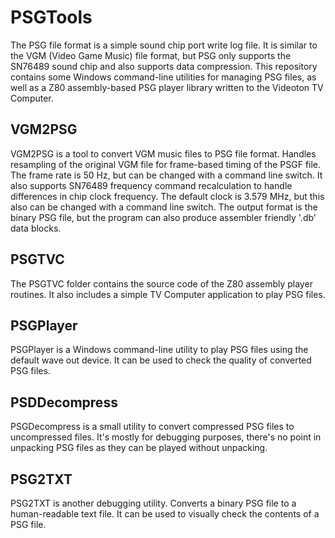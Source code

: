 # PSGTools
The PSG file format is a simple sound chip port write log file. It is similar to the VGM (Video Game Music) file format, but PSG only supports the SN76489 sound chip and also supports data compression.
This repository contains some Windows command-line utilities for managing PSG files, as well as a Z80 assembly-based PSG player library written to the Videoton TV Computer.

## VGM2PSG
VGM2PSG is a tool to convert VGM music files to PSG file format. Handles resampling of the original VGM file for frame-based timing of the PSGF file. The frame rate is 50 Hz, but can be changed with a command line switch. It also supports SN76489 frequency command recalculation to handle differences in chip clock frequency. The default clock is 3.579 MHz, but this also can be changed with a command line switch. The output format is the binary PSG file, but the program can also produce assembler friendly '.db' data blocks.

## PSGTVC
The PSGTVC folder contains the source code of the Z80 assembly player routines. It also includes a simple TV Computer application to play PSG files.

## PSGPlayer
PSGPlayer is a Windows command-line utility to play PSG files using the default wave out device. It can be used to check the quality of converted PSG files.

## PSDDecompress
PSGDecompress is a small utility to convert compressed PSG files to uncompressed files. It's mostly for debugging purposes, there's no point in unpacking PSG files as they can be played without unpacking.

## PSG2TXT
PSG2TXT is another debugging utility. Converts a binary PSG file to a human-readable text file. It can be used to visually check the contents of a PSG file.
